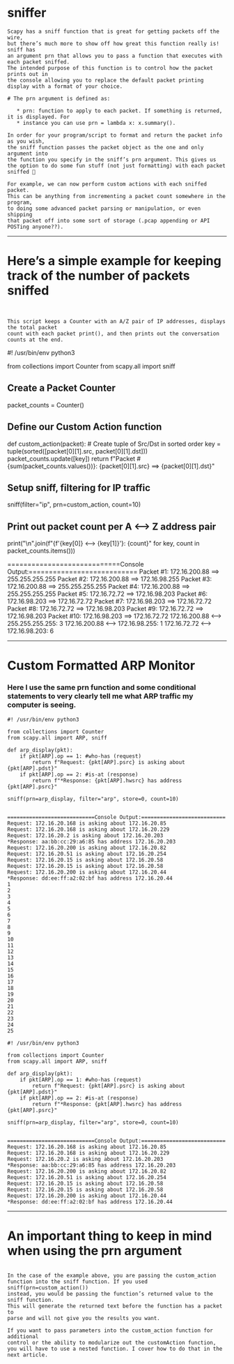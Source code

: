 # sniffer
```
Scapy has a sniff function that is great for getting packets off the wire, 
but there’s much more to show off how great this function really is! sniff has 
an argument prn that allows you to pass a function that executes with each packet sniffed. 
The intended purpose of this function is to control how the packet prints out in
the console allowing you to replace the default packet printing display with a format of your choice.

# The prn argument is defined as:

   * prn: function to apply to each packet. If something is returned, it is displayed. For 
   * instance you can use prn = lambda x: x.summary().

In order for your program/script to format and return the packet info as you wish, 
the sniff function passes the packet object as the one and only argument into 
the function you specify in the sniff’s prn argument. This gives us 
the option to do some fun stuff (not just formatting) with each packet sniffed 🙂

For example, we can now perform custom actions with each sniffed packet. 
This can be anything from incrementing a packet count somewhere in the program, 
to doing some advanced packet parsing or manipulation, or even shipping 
that packet off into some sort of storage (.pcap appending or API POSTing anyone??).

```
---
# Here’s a simple example for keeping track of the number of packets sniffed
```


This script keeps a Counter with an A/Z pair of IP addresses, displays the total packet 
count with each packet print(), and then prints out the conversation counts at the end.

```

#! /usr/bin/env python3
 
from collections import Counter
from scapy.all import sniff
 
## Create a Packet Counter
packet_counts = Counter()
 
## Define our Custom Action function
def custom_action(packet):
    # Create tuple of Src/Dst in sorted order
    key = tuple(sorted([packet[0][1].src, packet[0][1].dst]))
    packet_counts.update([key])
    return f"Packet #{sum(packet_counts.values())}: {packet[0][1].src} ==> {packet[0][1].dst}"
 
## Setup sniff, filtering for IP traffic
sniff(filter="ip", prn=custom_action, count=10)
 
## Print out packet count per A <--> Z address pair
print("\n".join(f"{f'{key[0]} <--> {key[1]}'}: {count}" for key, count in packet_counts.items()))
 
 
 
 
============================Console Output:===========================
Packet #1: 172.16.200.88 ==> 255.255.255.255
Packet #2: 172.16.200.88 ==> 172.16.98.255
Packet #3: 172.16.200.88 ==> 255.255.255.255
Packet #4: 172.16.200.88 ==> 255.255.255.255
Packet #5: 172.16.72.72 ==> 172.16.98.203
Packet #6: 172.16.98.203 ==> 172.16.72.72
Packet #7: 172.16.98.203 ==> 172.16.72.72
Packet #8: 172.16.72.72 ==> 172.16.98.203
Packet #9: 172.16.72.72 ==> 172.16.98.203
Packet #10: 172.16.98.203 ==> 172.16.72.72
172.16.200.88 <--> 255.255.255.255: 3
172.16.200.88 <--> 172.16.98.255: 1
172.16.72.72 <--> 172.16.98.203: 6


---
# Custom Formatted ARP Monitor
### Here I use the same prn function and some conditional statements to very clearly tell me what ARP traffic my computer is seeing.
```
#! /usr/bin/env python3

from collections import Counter
from scapy.all import ARP, sniff

def arp_display(pkt):
    if pkt[ARP].op == 1: #who-has (request)
        return f"Request: {pkt[ARP].psrc} is asking about {pkt[ARP].pdst}"
    if pkt[ARP].op == 2: #is-at (response)
        return f"*Response: {pkt[ARP].hwsrc} has address {pkt[ARP].psrc}"

sniff(prn=arp_display, filter="arp", store=0, count=10)


============================Console Output:===========================
Request: 172.16.20.168 is asking about 172.16.20.85
Request: 172.16.20.168 is asking about 172.16.20.229
Request: 172.16.20.2 is asking about 172.16.20.203
*Response: aa:bb:cc:29:a6:85 has address 172.16.20.203
Request: 172.16.20.200 is asking about 172.16.20.82
Request: 172.16.20.51 is asking about 172.16.20.254
Request: 172.16.20.15 is asking about 172.16.20.58
Request: 172.16.20.15 is asking about 172.16.20.58
Request: 172.16.20.200 is asking about 172.16.20.44
*Response: dd:ee:ff:a2:02:bf has address 172.16.20.44
1
2
3
4
5
6
7
8
9
10
11
12
13
14
15
16
17
18
19
20
21
22
23
24
25
	
#! /usr/bin/env python3
 
from collections import Counter
from scapy.all import ARP, sniff
 
def arp_display(pkt):
    if pkt[ARP].op == 1: #who-has (request)
        return f"Request: {pkt[ARP].psrc} is asking about {pkt[ARP].pdst}"
    if pkt[ARP].op == 2: #is-at (response)
        return f"*Response: {pkt[ARP].hwsrc} has address {pkt[ARP].psrc}"
 
sniff(prn=arp_display, filter="arp", store=0, count=10)
 
 
============================Console Output:===========================
Request: 172.16.20.168 is asking about 172.16.20.85
Request: 172.16.20.168 is asking about 172.16.20.229
Request: 172.16.20.2 is asking about 172.16.20.203
*Response: aa:bb:cc:29:a6:85 has address 172.16.20.203
Request: 172.16.20.200 is asking about 172.16.20.82
Request: 172.16.20.51 is asking about 172.16.20.254
Request: 172.16.20.15 is asking about 172.16.20.58
Request: 172.16.20.15 is asking about 172.16.20.58
Request: 172.16.20.200 is asking about 172.16.20.44
*Response: dd:ee:ff:a2:02:bf has address 172.16.20.44

 ```
 ---
 # An important thing to keep in mind when using the prn argument
```

In the case of the example above, you are passing the custom_action 
function into the sniff function. If you used sniff(prn=custom_action())
instead, you would be passing the function’s returned value to the sniff function.
This will generate the returned text before the function has a packet to
parse and will not give you the results you want.

If you want to pass parameters into the custom_action function for additional 
control or the ability to modularize out the customAction function, 
you will have to use a nested function. I cover how to do that in the next article.
```
